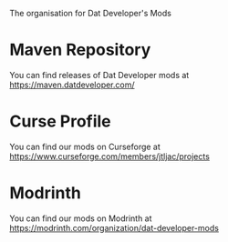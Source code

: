The organisation for Dat Developer's Mods

# Maven Repository
You can find releases of Dat Developer mods at https://maven.datdeveloper.com/

# Curse Profile
You can find our mods on Curseforge at https://www.curseforge.com/members/jtljac/projects

# Modrinth
You can find our mods on Modrinth at https://modrinth.com/organization/dat-developer-mods
